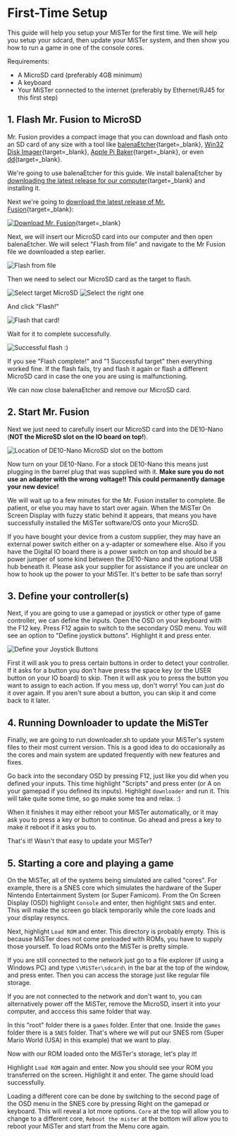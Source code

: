 # First-Time Setup

This guide will help you setup your MiSTer for the first time. We will help you setup your sdcard, then update your MiSTer system, and then show you how to run a game in one of the console cores.

Requirements:

* A MicroSD card (preferably 4GB minimum)
* A keyboard
* Your MiSTer connected to the internet (preferably by Ethernet/RJ45 for this first step)

## 1. Flash Mr. Fusion to MicroSD

Mr. Fusion provides a compact image that you can download and flash onto an SD card of any size with a tool like  [balenaEtcher](https://www.balena.io/etcher/){target=_blank}, [Win32 Disk Imager](https://sourceforge.net/projects/win32diskimager/){target=_blank}, [Apple Pi Baker](https://www.tweaking4all.com/software/macosx-software/applepi-baker-v2/){target=_blank}, or even [dd](https://en.wikipedia.org/wiki/Dd_%28Unix%29){target=_blank}.

We're going to use balenaEtcher for this guide. We install balenaEtcher by [downloading the latest release for our computer](https://www.balena.io/etcher/){target=_blank} and installing it. 

Next we're going to [download the latest release of Mr. Fusion](https://github.com/MiSTer-devel/mr-fusion/releases){target=_blank}:

[![Download Mr. Fusion](img/dl-mr-fusion.png)](https://github.com/MiSTer-devel/mr-fusion/releases){target=_blank}

Next, we will insert our MicroSD card into our computer and then open balenaEtcher. We will select "Flash from file" and navigate to the Mr Fusion file we downloaded a step earlier.

![Flash from file](img/balena-1.png)

Then we need to select our MicroSD card as the target to flash.

![Select target MicroSD](img/balena-2.png)
![Select the right one](img/balena-3.png)

And click "Flash!"

![Flash that card!](img/balena-4.png)

Wait for it to complete successfully.

![Successful flash :)](img/balena-5.png)

If you see "Flash complete!" and "1 Successful target" then everything worked fine. If the flash fails, try and flash it again or flash a different MicroSD card in case the one you are using is malfunctioning.

We can now close balenaEtcher and remove our MicroSD card.

## 2. Start Mr. Fusion

Next we just need to carefully insert our MicroSD card into the DE10-Nano (**NOT the MicroSD slot on the IO board on top!**).

![Location of DE10-Nano MicroSD slot on the bottom](img/de10-nano-microsd.png)

Now turn on your DE10-Nano. For a stock DE10-Nano this means just plugging in the barrel plug that was supplied with it. **Make sure you do not use an adapter with the wrong voltage!! This could permanently damage your new device!**

We will wait up to a few minutes for the Mr. Fusion installer to complete. Be patient, or else you may have to start over again. When the MiSTer On Screen Display with fuzzy static behind it appears, that means you have successfully installed the MiSTer software/OS onto your MicroSD. 

If you have bought your device from a custom supplier, they may have an external power switch either on a y-adapter or somewhere else. Also if you have the Digital IO board there is a power switch on top and should be a power jumper of some kind between the DE10-Nano and the optional USB hub beneath it. Please ask your supplier for assistance if you are unclear on how to hook up the power to your MiSTer. It's better to be safe than sorry!

## 3. Define your controller(s)

Next, if you are going to use a gamepad or joystick or other type of game controller, we can define the inputs. Open the OSD on your keyboard with the F12 key. Press F12 again to switch to the secondary OSD menu. You will see an option to "Define joystick buttons". Highlight it and press enter.

![Define your Joystick Buttons](img/define-joystick.png)

First it will ask you to press certain buttons in order to detect your controller. If it asks for a button you don't have press the space key (or the USER button on your IO board) to skip. Then it will ask you to press the button you want to assign to each action. If you mess up, don't worry! You can just do it over again. If you aren't sure about a button, you can skip it and come back to it later.

## 4. Running Downloader to update the MiSTer

Finally, we are going to run downloader.sh to update your MiSTer's system files to their most current version. This is a good idea to do occasionally as the cores and main system are updated frequently with new features and fixes.

Go back into the secondary OSD by pressing F12, just like you did when you defined your inputs. This time highlight "Scripts" and press enter (or A on your gamepad if you defined its inputs). Highlight `downloader` and run it. This will take quite some time, so go make some tea and relax. :)

When it finishes it may either reboot your MiSTer automatically, or it may ask you to press a key or button to continue. Go ahead and press a key to make it reboot if it asks you to.

That's it! Wasn't that easy to update your MiSTer?

## 5. Starting a core and playing a game

On the MiSTer, all of the systems being simulated are called "cores". For example, there is a SNES core which simulates the hardware of the Super Nintendo Entertainment System (or Super Famicom). From the On Screen Display (OSD) highlight `Console` and enter, then highlight `SNES` and enter. This will make the screen go black temporarily while the core loads and your display resyncs.

Next, highlight `Load ROM` and enter. This directory is probably empty. This is because MiSTer does not come preloaded with ROMs, you have to supply those yourself. To load ROMs onto the MiSTer is pretty simple. 

If you are still connected to the network just go to a file explorer (if using a Windows PC) and type `\\MiSTer\sdcard\` in the bar at the top of the window, and press enter. Then you can access the storage just like regular file storage. 

If you are not connected to the network and don't want to, you can alternatively power off the MiSTer, remove the MicroSD, insert it into your computer, and acccess this same folder that way. 

In this "root" folder there is a `games` folder. Enter that one. Inside the `games` folder there is a `SNES` folder. That's where we will put our SNES rom (Super Mario World (USA) in this example) that we want to play.

Now with our ROM loaded onto the MiSTer's storage, let's play it! 

Highlight `Load ROM` again and enter. Now you should see your ROM you transferred on the screen. Highlight it and enter. The game should load successfully.

Loading a different core can be done by switching to the second page of the OSD menu in the SNES core by pressing Right on the gamepad or keyboard. This will reveal a lot more options. `Core` at the top will allow you to change to a different core, `Reboot the mister` at the bottom will allow you to reboot your MiSTer and start from the Menu core again.
